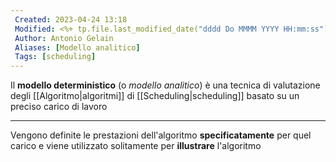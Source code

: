 ```yaml
---
 Created: 2023-04-24 13:18
 Modified: <%+ tp.file.last_modified_date("dddd Do MMMM YYYY HH:mm:ss") %>
 Author: Antonio Gelain
 Aliases: [Modello analitico]
 Tags: [scheduling]
---
```


Il **modello deterministico** (o *modello analitico*) è una tecnica di valutazione degli [[Algoritmo|algoritmi]] di [[Scheduling|scheduling]] basato su un preciso carico di lavoro

---

Vengono definite le prestazioni dell'algoritmo **specificatamente** per quel carico e viene utilizzato solitamente per **illustrare** l'algoritmo